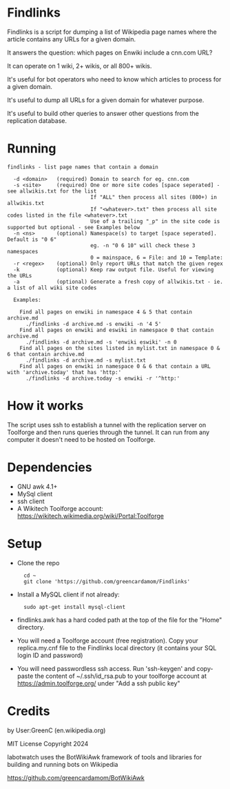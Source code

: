 Findlinks
===========
Findlinks is a script for dumping a list of Wikipedia page names where the article contains any URLs for a given domain.

It answers the question: which pages on Enwiki include a cnn.com URL?

It can operate on 1 wiki, 2+ wikis, or all 800+ wikis.

It's useful for bot operators who need to know which articles to process for a given domain.

It's useful to dump all URLs for a given domain for whatever purpose.

It's useful to build other queries to answer other questions from the replication database.

Running
==========

	findlinks - list page names that contain a domain
	
	  -d <domain>   (required) Domain to search for eg. cnn.com
	  -s <site>     (required) One or more site codes [space seperated] - see allwikis.txt for the list
	                           If "ALL" then process all sites (800+) in allwikis.txt
	                           If "<whatever>.txt" then process all site codes listed in the file <whatever>.txt
	                           Use of a trailing "_p" in the site code is supported but optional - see Examples below
	  -n <ns>       (optional) Namespace(s) to target [space seperated]. Default is "0 6"
	                           eg. -n "0 6 10" will check these 3 namespaces 
	                           0 = mainspace, 6 = File: and 10 = Template:
	  -r <regex>    (optional) Only report URLs that match the given regex
	  -k            (optional) Keep raw output file. Useful for viewing the URLs
	  -a            (optional) Generate a fresh copy of allwikis.txt - ie. a list of all wiki site codes
	
	  Examples:
	
	    Find all pages on enwiki in namespace 4 & 5 that contain archive.md
	      ./findlinks -d archive.md -s enwiki -n '4 5'
	    Find all pages on enwiki and eswiki in namespace 0 that contain archive.md
	      ./findlinks -d archive.md -s 'enwiki eswiki' -n 0
	    Find all pages on the sites listed in mylist.txt in namespace 0 & 6 that contain archive.md
	      ./findlinks -d archive.md -s mylist.txt
	    Find all pages on enwiki in namespace 0 & 6 that contain a URL with 'archive.today' that has 'http:'
	      ./findlinks -d archive.today -s enwiki -r '^http:'

How it works
=========
The script uses ssh to establish a tunnel with the replication server on Toolforge and then runs queries through the tunnel. It can run from any computer it doesn't need to be hosted on Toolforge.

Dependencies
====
* GNU awk 4.1+
* MySql client
* ssh client
* A Wikitech Toolforge account: https://wikitech.wikimedia.org/wiki/Portal:Toolforge

Setup 
=====
* Clone the repo

        cd ~
        git clone 'https://github.com/greencardamom/Findlinks'

* Install a MySQL client if not already:

        sudo apt-get install mysql-client

* findlinks.awk has a hard coded path at the top of the file for the "Home" directory.

* You will need a Toolforge account (free registration). Copy your replica.my.cnf file to the Findlinks local directory (it contains your SQL login ID and password)

* You will need passwordless ssh access. Run 'ssh-keygen' and copy-paste the content of ~/.ssh/id_rsa.pub to your toolforge account at https://admin.toolforge.org/ under "Add a ssh public key"

Credits
==================
by User:GreenC (en.wikipedia.org)

MIT License Copyright 2024

Iabotwatch uses the BotWikiAwk framework of tools and libraries for building and running bots on Wikipedia

https://github.com/greencardamom/BotWikiAwk
